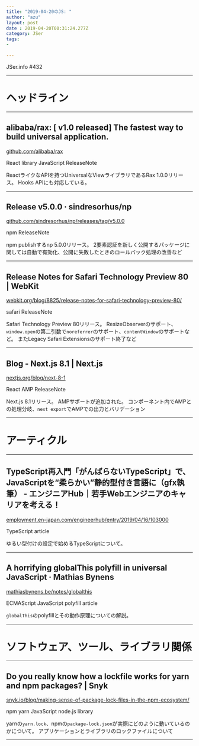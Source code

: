 ```yaml
---
title: "2019-04-20のJS: "
author: "azu"
layout: post
date : 2019-04-20T00:31:24.277Z
category: JSer
tags:
-

---
```


JSer.info #432

----

<h1 class="site-genre">ヘッドライン</h1>

----

## alibaba/rax: \[ v1.0 released\] The fastest way to build universal application.
[github.com/alibaba/rax](https://github.com/alibaba/rax "alibaba/rax: \[ v1.0 released\] The fastest way to build universal application.")
<p class="jser-tags jser-tag-icon"><span class="jser-tag">React</span> <span class="jser-tag">library</span> <span class="jser-tag">JavaScript</span> <span class="jser-tag">ReleaseNote</span></p>

ReactライクなAPIを持つUniversalなViewライブラリであるRax 1.0.0リリース。
Hooks APIにも対応している。


----

## Release v5.0.0 · sindresorhus/np
[github.com/sindresorhus/np/releases/tag/v5.0.0](https://github.com/sindresorhus/np/releases/tag/v5.0.0 "Release v5.0.0 · sindresorhus/np")
<p class="jser-tags jser-tag-icon"><span class="jser-tag">npm</span> <span class="jser-tag">ReleaseNote</span></p>

npm publishするnp 5.0.0リリース。
2要素認証を新しく公開するパッケージに関しては自動で有効化、公開に失敗したときのロールバック処理の改善など


----

## Release Notes for Safari Technology Preview 80 | WebKit
[webkit.org/blog/8825/release-notes-for-safari-technology-preview-80/](https://webkit.org/blog/8825/release-notes-for-safari-technology-preview-80/ "Release Notes for Safari Technology Preview 80 | WebKit")
<p class="jser-tags jser-tag-icon"><span class="jser-tag">safari</span> <span class="jser-tag">ReleaseNote</span></p>

Safari Technology Preview 80リリース。
ResizeObserverのサポート、`window.open`の第二引数で`noreferrer`のサポート、`contentWindow`のサポートなど。
またLegacy Safari Extensionsのサポート終了など


----

## Blog - Next.js 8.1 | Next.js
[nextjs.org/blog/next-8-1](https://nextjs.org/blog/next-8-1 "Blog - Next.js 8.1 | Next.js")
<p class="jser-tags jser-tag-icon"><span class="jser-tag">React</span> <span class="jser-tag">AMP</span> <span class="jser-tag">ReleaseNote</span></p>

Next.js 8.1リリース。
AMPサポートが追加された。
コンポーネント内でAMPとの処理分岐、`next export`でAMPでの出力とバリデーション


----
<h1 class="site-genre">アーティクル</h1>

----

## TypeScript再入門「がんばらないTypeScript」で、JavaScriptを“柔らかい”静的型付き言語に（gfx執筆） - エンジニアHub｜若手Webエンジニアのキャリアを考える！
[employment.en-japan.com/engineerhub/entry/2019/04/16/103000](https://employment.en-japan.com/engineerhub/entry/2019/04/16/103000 "TypeScript再入門「がんばらないTypeScript」で、JavaScriptを“柔らかい”静的型付き言語に（gfx執筆） - エンジニアHub｜若手Webエンジニアのキャリアを考える！")
<p class="jser-tags jser-tag-icon"><span class="jser-tag">TypeScript</span> <span class="jser-tag">article</span></p>

ゆるい型付けの設定で始めるTypeScriptについて。


----

## A horrifying globalThis polyfill in universal JavaScript · Mathias Bynens
[mathiasbynens.be/notes/globalthis](https://mathiasbynens.be/notes/globalthis "A horrifying globalThis polyfill in universal JavaScript · Mathias Bynens")
<p class="jser-tags jser-tag-icon"><span class="jser-tag">ECMAScript</span> <span class="jser-tag">JavaScript</span> <span class="jser-tag">polyfill</span> <span class="jser-tag">article</span></p>

`globalThis`のpolyfillとその動作原理についての解説。


----
<h1 class="site-genre">ソフトウェア、ツール、ライブラリ関係</h1>

----

## Do you really know how a lockfile works for yarn and npm packages? | Snyk
[snyk.io/blog/making-sense-of-package-lock-files-in-the-npm-ecosystem/](https://snyk.io/blog/making-sense-of-package-lock-files-in-the-npm-ecosystem/ "Do you really know how a lockfile works for yarn and npm packages? | Snyk")
<p class="jser-tags jser-tag-icon"><span class="jser-tag">npm</span> <span class="jser-tag">yarn</span> <span class="jser-tag">JavaScript</span> <span class="jser-tag">node.js</span> <span class="jser-tag">library</span></p>

yarnの`yarn.lock`、npmの`package-lock.json`が実際にどのように動いているのかについて。
アプリケーションとライブラリのロックファイルについて


----
